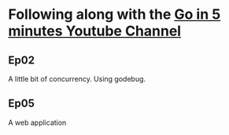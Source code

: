 # Following along with the [Go in 5 minutes Youtube Channel](https://www.youtube.com/channel/UC2GHqYE3fVJMncbrRd8AqcA)

## Ep02

A little bit of concurrency.  Using godebug.



## Ep05
A web application
